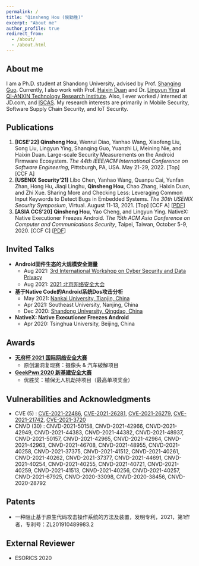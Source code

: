```yaml
---
permalink: /
title: "Qinsheng Hou (侯勤胜)"
excerpt: "About me"
author_profile: true
redirect_from: 
  - /about/
  - /about.html
---
```


About me
------
I am a Ph.D. student at Shandong University, advised by Prof. [Shanqing Guo](https://sduiseclab.github.io/profile/guoshanqing.html). Currently, I also work with Prof. [Haixin Duan](https://netsec.ccert.edu.cn/people/duanhx/) and Dr. [Lingyun Ying](http://people.ucas.ac.cn/~yly) at [QI-ANXIN Technology Research Institute](https://research.qianxin.com/). Also, I ever worked / interned at JD.com, and [ISCAS](http://www.iscas.ac.cn/). My research interests are primarily in Mobile Security, Software Supply Chain Security, and IoT Security.


Publications
------
1. **[ICSE’22]** **Qinsheng Hou**, Wenrui Diao, Yanhao Wang, Xiaofeng Liu, Song Liu, Lingyun Ying, Shanqing Guo, Yuanzhi Li, Meining Nie, and Haixin Duan. Large-scale Security Measurements on the Android Firmware Ecosystem. *The 44th IEEE/ACM International Conference on Software Engineering*, Pittsburgh, PA, USA. May 21-29, 2022. [Top] [CCF A]
1. **[USENIX Security’21]** Libo Chen, Yanhao Wang, Quanpu Cai, Yunfan Zhan, Hong Hu, Jiaqi Linghu, **Qinsheng Hou**, Chao Zhang, Haixin Duan, and Zhi Xue. Sharing More and Checking Less: Leveraging Common Input Keywords to Detect Bugs in Embedded Systems. *The 30th USENIX Security Symposium*,  Virtual. August 11-13, 2021. [Top] [CCF A] [[PDF](https://www.usenix.org/system/files/sec21-chen-libo.pdf)]
1. **[ASIA CCS’20]** **Qinsheng Hou**, Yao Cheng, and Lingyun Ying. NativeX: Native Executioner Freezes Android. *The 15th ACM Asia Conference on Computer and Communications Security*, Taipei, Taiwan, October 5-9, 2020. [CCF C] [[PDF](https://chicharitomu14.github.io/files/2020-NativeX.pdf)]

Invited Talks
------
- **Android固件生态的大规模安全测量**
  - Aug 2021: [3rd International Workshop on Cyber Security and Data Privacy](https://mp.weixin.qq.com/s/DzGv_eOpLHVaVy1u4jZ1vw)
  - Aug 2021: [2021 北京网络安全大会](https://bcs.qianxin.com/speakers/show.php?itemid=225)
- **基于Native Code的Android系统Dos攻击分析**
  - May 2021: [Nankai University, Tianjin, China](https://cc.nankai.edu.cn/2021/0507/c13294a356791/page.htm)
  - Apr 2021: Southeast University, Nanjing, China
  - Dec 2020: [Shandong University, Qingdao, China](https://cst.qd.sdu.edu.cn/info/1038/1077.htm)
- **NativeX: Native Executioner Freezes Android**
  - Apr 2020: Tsinghua University, Beijing, China

Awards
------
- [**天府杯 2021 国际网络安全大赛**](http://www.tianfucup.com/#canjia)
  - 原创漏洞复现赛：摄像头 & 汽车破解项目
- **[GeekPwn 2020 新基建安全大赛](https://hof.geekpwn.org/zh/index.html)**
  - 优胜奖：植保无人机劫持项目（最高单项奖金）

Vulnerabilities and Acknowledgments
------
- CVE (5) : [CVE-2021-22486](https://consumer.huawei.com/en/support/bulletin/2021/7/), [CVE-2021-26281](https://www.vivo.com/en/support/security-advisory-detail?id=9), [CVE-2021-26279](https://www.vivo.com/en/support/security-advisory-detail?id=10), [CVE-2021-21742](https://support.zte.com.cn/support/news/LoopholeInfoDetail.aspx?newsId=1019084), [CVE-2021-3720](https://iknow.lenovo.com.cn/detail/dc_199217.html)
- CNVD (30) : CNVD-2021-50158, CNVD-2021-42966, CNVD-2021-42949, CNVD-2021-44383, CNVD-2021-44382, CNVD-2021-48937, CNVD-2021-50157, CNVD-2021-42965, CNVD-2021-42964, CNVD-2021-42963, CNVD-2021-46708, CNVD-2021-48955, CNVD-2021-40258, CNVD-2021-37375, CNVD-2021-41512, CNVD-2021-40261, CNVD-2021-40262, CNVD-2021-37377, CNVD-2021-44691, CNVD-2021-40254, CNVD-2021-40255, CNVD-2021-40721, CNVD-2021-40259, CNVD-2021-41513, CNVD-2021-40256, CNVD-2021-40257, CNVD-2021-67925, CNVD-2020-33098, CNVD-2020-38456,  CNVD-2020-28792

## Patents

- 一种阻止基于原生代码攻击操作系统的方法及装置，发明专利，2021，第1作者，专利号：ZL201910489983.2

External Reviewer
------

- ESORICS 2020



<!--

Getting started
------
1. Register a GitHub account if you don't have one and confirm your e-mail (required!)
1. Fork [this repository](https://github.com/academicpages/academicpages.github.io) by clicking the "fork" button in the top right. 
1. Go to the repository's settings (rightmost item in the tabs that start with "Code", should be below "Unwatch"). Rename the repository "[your GitHub username].github.io", which will also be your website's URL.
1. Set site-wide configuration and create content & metadata (see below -- also see [this set of diffs](http://archive.is/3TPas) showing what files were changed to set up [an example site](https://getorg-testacct.github.io) for a user with the username "getorg-testacct")
1. Upload any files (like PDFs, .zip files, etc.) to the files/ directory. They will appear at https://[your GitHub username].github.io/files/example.pdf.  
1. Check status by going to the repository settings, in the "GitHub pages" section

Site-wide configuration
------
The main configuration file for the site is in the base directory in [_config.yml](https://github.com/academicpages/academicpages.github.io/blob/master/_config.yml), which defines the content in the sidebars and other site-wide features. You will need to replace the default variables with ones about yourself and your site's github repository. The configuration file for the top menu is in [_data/navigation.yml](https://github.com/academicpages/academicpages.github.io/blob/master/_data/navigation.yml). For example, if you don't have a portfolio or blog posts, you can remove those items from that navigation.yml file to remove them from the header. 

Create content & metadata
------
For site content, there is one markdown file for each type of content, which are stored in directories like _publications, _talks, _posts, _teaching, or _pages. For example, each talk is a markdown file in the [_talks directory](https://github.com/academicpages/academicpages.github.io/tree/master/_talks). At the top of each markdown file is structured data in YAML about the talk, which the theme will parse to do lots of cool stuff. The same structured data about a talk is used to generate the list of talks on the [Talks page](https://academicpages.github.io/talks), each [individual page](https://academicpages.github.io/talks/2012-03-01-talk-1) for specific talks, the talks section for the [CV page](https://academicpages.github.io/cv), and the [map of places you've given a talk](https://academicpages.github.io/talkmap.html) (if you run this [python file](https://github.com/academicpages/academicpages.github.io/blob/master/talkmap.py) or [Jupyter notebook](https://github.com/academicpages/academicpages.github.io/blob/master/talkmap.ipynb), which creates the HTML for the map based on the contents of the _talks directory).

**Markdown generator**

I have also created [a set of Jupyter notebooks](https://github.com/academicpages/academicpages.github.io/tree/master/markdown_generator
) that converts a CSV containing structured data about talks or presentations into individual markdown files that will be properly formatted for the academicpages template. The sample CSVs in that directory are the ones I used to create my own personal website at stuartgeiger.com. My usual workflow is that I keep a spreadsheet of my publications and talks, then run the code in these notebooks to generate the markdown files, then commit and push them to the GitHub repository.

How to edit your site's GitHub repository
------
Many people use a git client to create files on their local computer and then push them to GitHub's servers. If you are not familiar with git, you can directly edit these configuration and markdown files directly in the github.com interface. Navigate to a file (like [this one](https://github.com/academicpages/academicpages.github.io/blob/master/_talks/2012-03-01-talk-1.md) and click the pencil icon in the top right of the content preview (to the right of the "Raw | Blame | History" buttons). You can delete a file by clicking the trashcan icon to the right of the pencil icon. You can also create new files or upload files by navigating to a directory and clicking the "Create new file" or "Upload files" buttons. 

Example: editing a markdown file for a talk
![Editing a markdown file for a talk](/images/editing-talk.png)

For more info
------
More info about configuring academicpages can be found in [the guide](https://academicpages.github.io/markdown/). The [guides for the Minimal Mistakes theme](https://mmistakes.github.io/minimal-mistakes/docs/configuration/) (which this theme was forked from) might also be helpful.
-->

